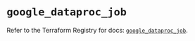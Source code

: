 # `google_dataproc_job`

Refer to the Terraform Registry for docs: [`google_dataproc_job`](https://registry.terraform.io/providers/hashicorp/google/6.12.0/docs/resources/dataproc_job).
